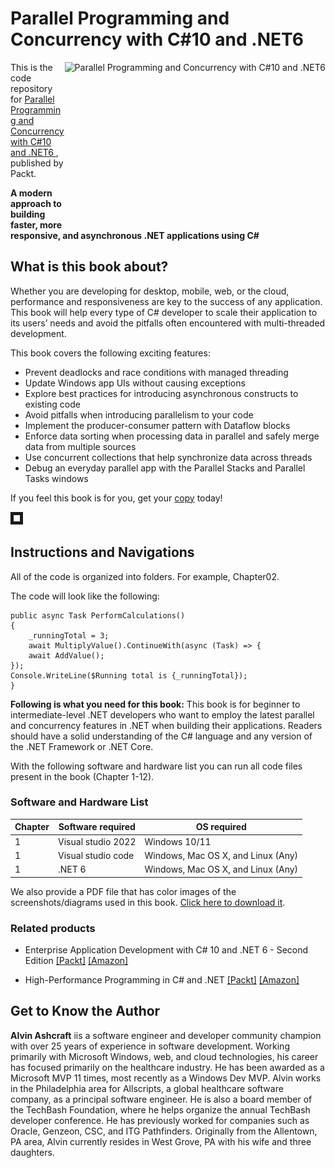 # Parallel Programming and Concurrency with C#10 and .NET6 

<a href="https://www.packtpub.com/product/parallel-programming-and-concurrency-with-c-10-and-net6/9781803243672?utm_source=github&utm_medium=repository&utm_campaign="><img src="https://static.packt-cdn.com/products/9781803243672/cover/smaller" alt="Parallel Programming and Concurrency with C#10 and .NET6 " height="256px" align="right"></a>

This is the code repository for [Parallel Programming and Concurrency with C#10 and .NET6 ](https://www.packtpub.com/product/parallel-programming-and-concurrency-with-c-10-and-net6/9781803243672?utm_source=github&utm_medium=repository&utm_campaign=), published by Packt.

**A modern approach to building faster, more responsive, and asynchronous .NET applications using C#**

## What is this book about?
Whether you are developing for desktop, mobile, web, or the cloud, performance and responsiveness are key to the success of any application. This book will help every type of C# developer to scale their application to its users’ needs and avoid the pitfalls often encountered with multi-threaded development.

This book covers the following exciting features:

* Prevent deadlocks and race conditions with managed threading
* Update Windows app UIs without causing exceptions
* Explore best practices for introducing asynchronous constructs to existing code
* Avoid pitfalls when introducing parallelism to your code
* Implement the producer-consumer pattern with Dataflow blocks
* Enforce data sorting when processing data in parallel and safely merge data from multiple sources
* Use concurrent collections that help synchronize data across threads
* Debug an everyday parallel app with the Parallel Stacks and Parallel Tasks windows

If you feel this book is for you, get your [copy](https://www.amazon.com/dp/1803243678) today!

<a href="https://www.packtpub.com/?utm_source=github&utm_medium=banner&utm_campaign=GitHubBanner"><img src="https://raw.githubusercontent.com/PacktPublishing/GitHub/master/GitHub.png" 
alt="https://www.packtpub.com/" border="5" /></a>

## Instructions and Navigations
All of the code is organized into folders. For example, Chapter02.

The code will look like the following:
```
public async Task PerformCalculations()
{
    _runningTotal = 3;
    await MultiplyValue().ContinueWith(async (Task) => {
    await AddValue();
});
Console.WriteLine($Running total is {_runningTotal});
}
```

**Following is what you need for this book:**
This book is for beginner to intermediate-level .NET developers who want to employ the latest parallel and concurrency features in .NET when building their applications. Readers should have a solid understanding of the C# language and any version of the .NET Framework or .NET Core.

With the following software and hardware list you can run all code files present in the book (Chapter 1-12).
### Software and Hardware List
| Chapter | Software required | OS required |
| -------- | ------------------------------------ | ----------------------------------- |
| 1 | Visual studio 2022 | Windows 10/11 |
| 1 | Visual studio code | Windows, Mac OS X, and Linux (Any) |
| 1 | .NET 6 | Windows, Mac OS X, and Linux (Any) |


We also provide a PDF file that has color images of the screenshots/diagrams used in this book. [Click here to download it](https://packt.link/Z4GcQ).

### Related products
* Enterprise Application Development with C# 10 and .NET 6 - Second Edition  [[Packt]](https://www.packtpub.com/product/enterprise-application-development-with-c-10-and-net-6/9781803232973?utm_source=github&utm_medium=repository&utm_campaign=) [[Amazon]](https://www.amazon.com/dp/1803232978)

* High-Performance Programming in C# and .NET  [[Packt]](https://www.packtpub.com/product/high-performance-programming-in-c-and-net/9781800564718?utm_source=github&utm_medium=repository&utm_campaign=) [[Amazon]](https://www.amazon.com/dp/1800564716)


## Get to Know the Author
**Alvin Ashcraft**
iis a software engineer and developer community champion with over 25 years of experience in software development. Working primarily with Microsoft Windows, web, and cloud technologies, his career has focused primarily on the healthcare industry. He has been awarded as a Microsoft MVP 11 times, most recently as a Windows Dev MVP.
Alvin works in the Philadelphia area for Allscripts, a global healthcare software company, as a principal software engineer. He is also a board member of the TechBash Foundation, where he helps organize the annual TechBash developer conference. He has previously worked for companies such as Oracle, Genzeon, CSC, and ITG Pathfinders.
Originally from the Allentown, PA area, Alvin currently resides in West Grove, PA with his wife and three daughters.





